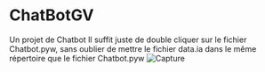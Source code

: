 # ChatBotGV
Un projet de Chatbot 
Il suffit juste de double cliquer sur le fichier Chatbot.pyw, sans oublier de mettre le fichier data.ia dans le même répertoire que le fichier Chatbot.pyw
![Capture](https://github.com/Ange-madie/ChatBotGV/assets/109058137/f76a18c5-7b79-4b8b-b18d-72c3d9defa41)
